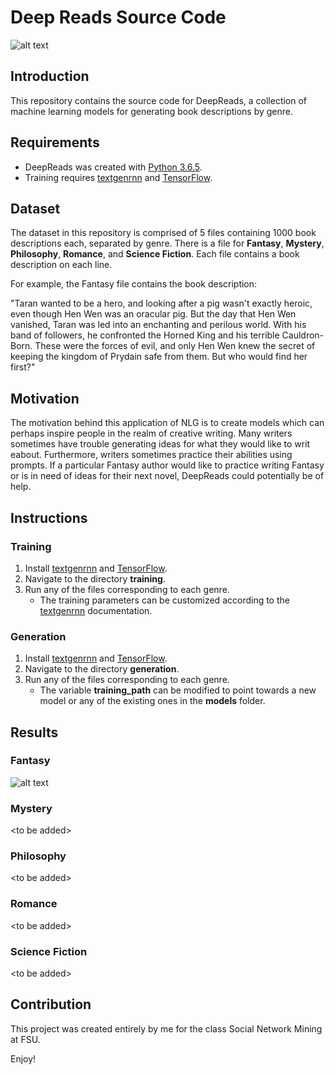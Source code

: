 Deep Reads Source Code
=========================

![alt text](https://jwparsons.bitbucket.io/style/images/projects/deepreads/title.png "DeepReads Title")

## Introduction
This repository contains the source code for DeepReads, a collection of machine learning models for generating book descriptions by genre. 


## Requirements
* DeepReads was created with [Python 3.6.5](https://www.python.org/downloads/release/python-365/).
* Training requires [textgenrnn](https://github.com/minimaxir/textgenrnn) and [TensorFlow](https://www.tensorflow.org/install/).


## Dataset
The dataset in this repository is comprised of 5 files containing 1000 book descriptions each, separated by genre.
There is a file for **Fantasy**, **Mystery**, **Philosophy**, **Romance**, and **Science Fiction**.
Each file contains a book description on each line.


For example, the Fantasy file contains the book description:

"Taran wanted to be a hero, and looking after a pig wasn't exactly heroic, even though Hen Wen was an oracular pig. But the day that Hen Wen vanished, Taran was led into an enchanting and perilous world. With his band of followers, he confronted the Horned King and his terrible Cauldron-Born. These were the forces of evil, and only Hen Wen knew the secret of keeping the kingdom of Prydain safe from them. But who would find her first?"


## Motivation
The motivation behind this application of NLG is to create models which can perhaps inspire people in the realm of creative writing.
Many writers sometimes have trouble generating ideas for what they would like to writ eabout.
Furthermore, writers sometimes practice their abilities using prompts.
If a particular Fantasy author would like to practice writing Fantasy or is in need of ideas for their next novel, DeepReads could potentially be of help.


## Instructions
### Training
1. Install [textgenrnn](https://github.com/minimaxir/textgenrnn) and [TensorFlow](https://www.tensorflow.org/install/).
1. Navigate to the directory **training**.
1. Run any of the files corresponding to each genre.
    * The training parameters can be customized according to the [textgenrnn](https://github.com/minimaxir/textgenrnn/blob/master/docs/textgenrnn-demo.ipynb) documentation.

### Generation
1. Install [textgenrnn](https://github.com/minimaxir/textgenrnn) and [TensorFlow](https://www.tensorflow.org/install/).
1. Navigate to the directory **generation**.
1. Run any of the files corresponding to each genre.
    * The variable **training_path** can be modified to point towards a new model or any of the existing ones in the **models** folder.


## Results
### Fantasy
![alt text](https://jwparsons.bitbucket.io/style/images/projects/deepreads/fantasy.png "Fantasy Example")

### Mystery
\<to be added\>

### Philosophy
\<to be added\>

### Romance
\<to be added\>

### Science Fiction
\<to be added\>

## Contribution
This project was created entirely by me for the class Social Network Mining at FSU.

Enjoy!